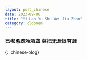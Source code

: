 ```yaml
---
layout: post_chinese
date: 2023-09-06
title: "Yi Lao Yu Shu Wei Jiu Zhan"
category: oldpoem
---
```


### 已老愈疏唯酒盏 莫把无涯恨有涯
{: .chinese-blog}
